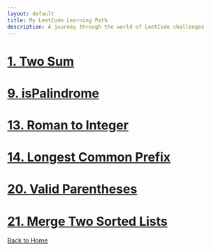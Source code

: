 ```yaml
---
layout: default
title: My LeetCode Learning Path
description: A journey through the world of LeetCode challenges
---
```


# [1. Two Sum](./two-sum.html)
# [9. isPalindrome](./is-palindrome.html)
# [13. Roman to Integer](./roman-to-integer.html)
# [14. Longest Common Prefix](./longest-common-prefix.html)
# [20. Valid Parentheses](./valid-parentheses.html)
# [21. Merge Two Sorted Lists](./merge-two-sorted-lists.html)

[Back to Home](../)
